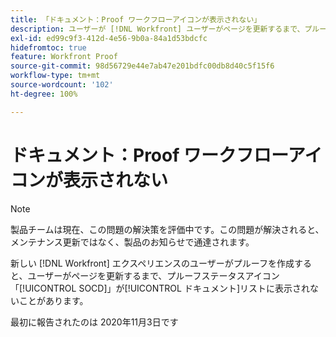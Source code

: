 ```yaml
---
title: 「ドキュメント：Proof ワークフローアイコンが表示されない」
description: ユーザーが [!DNL Workfront] ユーザーがページを更新するまで、プルーフステータスアイコン「SOCD」がドキュメントリストに表示されないことがあります。
exl-id: ed99c9f3-412d-4e56-9b0a-84a1d53bdcfc
hidefromtoc: true
feature: Workfront Proof
source-git-commit: 98d56729e44e7ab47e201bdfc00db8d40c5f15f6
workflow-type: tm+mt
source-wordcount: '102'
ht-degree: 100%

---
```


# ドキュメント：Proof ワークフローアイコンが表示されない

<!--Converted to story-->

>[!NOTE]
>
>製品チームは現在、この問題の解決策を評価中です。この問題が解決されると、メンテナンス更新ではなく、製品のお知らせで通達されます。

新しい [!DNL Workfront] エクスペリエンスのユーザーがプルーフを作成すると、ユーザーがページを更新するまで、プルーフステータスアイコン「[!UICONTROL SOCD]」が[!UICONTROL ドキュメント]リストに表示されないことがあります。

最初に報告されたのは 2020年11月3日です
